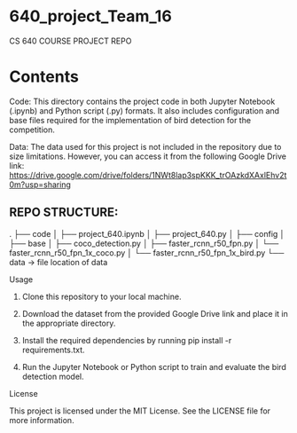 # 640_project_Team_16
CS 640 COURSE PROJECT REPO

# Contents

Code: This directory contains the project code in both Jupyter Notebook (.ipynb) and Python script (.py) formats. It also includes configuration and base files required for the implementation of bird detection for the competition.

Data: The data used for this project is not included in the repository due to size limitations. However, you can access it from the following Google Drive link: https://drive.google.com/drive/folders/1NWt8lap3spKKK_trOAzkdXAxlEhv2t0m?usp=sharing

## REPO STRUCTURE:

.
├── code
│ ├── project_640.ipynb
│ ├── project_640.py
│ ├── config
│ ├── base
│ ├── coco_detection.py
│ ├── faster_rcnn_r50_fpn.py
│ └── faster_rcnn_r50_fpn_1x_coco.py
│ └── faster_rcnn_r50_fpn_1x_bird.py
└── data -> file location of data

Usage

1. Clone this repository to your local machine.

2. Download the dataset from the provided Google Drive link and place it in the appropriate directory.

3. Install the required dependencies by running pip install -r requirements.txt.

4. Run the Jupyter Notebook or Python script to train and evaluate the bird detection model.

License

This project is licensed under the MIT License. See the LICENSE file for more information.

